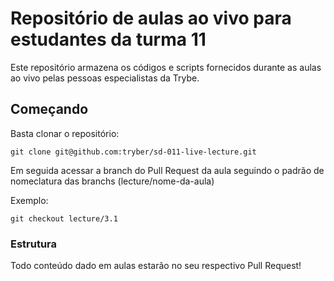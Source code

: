 # Repositório de aulas ao vivo para estudantes da turma 11

Este repositório armazena os códigos e scripts fornecidos durante as aulas ao vivo pelas pessoas especialistas da Trybe.


## Começando

Basta clonar o repositório:

```
git clone git@github.com:tryber/sd-011-live-lecture.git
```

Em seguida acessar a branch do Pull Request da aula seguindo o padrão de nomeclatura das branchs (lecture/nome-da-aula)

Exemplo:

```
git checkout lecture/3.1
```

### Estrutura

Todo conteúdo dado em aulas estarão no seu respectivo Pull Request!